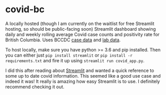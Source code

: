 # covid-bc

A locally hosted (though I am currently on the waitlist for free Streamlit hosting, so should be public-facing soon) Streamlit dashboard showing daily and weekly rolling average Covid case counts and positivity rate for British Columbia. Uses BCCDC [case data]('http://www.bccdc.ca/Health-Info-Site/Documents/BCCDC_COVID19_Dashboard_Case_Details.csv') and [lab data]('http://www.bccdc.ca/Health-Info-Site/Documents/BCCDC_COVID19_Dashboard_Lab_Information.csv').

To host locally, make sure you have python >= 3.6 and pip installed. Then you can either just `pip install streamlit` or `pip install -r requirements.txt` and fire it up using `streamlit run covid_app.py`. 

I did this after reading about [Streamlit](https://docs.streamlit.io/en/stable/) and wanted a quick reference to some up to date covid information. This seemed like a good use case and indeed it was! It really is amazing how easy Streamlit is to use. I definitely recommend checking it out. 
